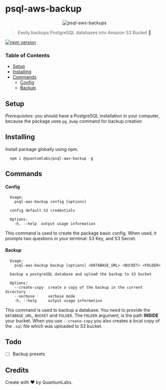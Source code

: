 # psql-aws-backup

<p align="center">
<img src="https://i.imgur.com/5r7nMGo.png" alt="psql-aws-backups" title="Cerberus" align="center"/>
</p>

> Easily backups PostgreSQL databases into Amazon S3 Bucket 🤠

[![npm version](https://badge.fury.io/js/%40quantumlabs%2Fpsql-aws-backup.svg)](https://badge.fury.io/js/%40quantumlabs%2Fpsql-aws-backup)

### Table of Contents

- [Setup](#setup)
- [Installing](#installing)
- [Commands](#commands)
  - [Config](#config)
  - [Backup](#backup)  

## Setup
*Prerequisites:* you should have a PostgreSQL installation in your computer, because the package uses `pg_dump` command for backup creation

## Installing
Install package globally using npm.
```shell
  npm i @quantumlabs/psql-aws-backup -g
```

## Commands

#### Config

```shell
  Usage:
    psql-aws-backup config [options]

  config default S3 credentials

  Options:
    -h, --help  output usage information
```

This command is used to create the package basic config. When used, it prompts two questions in your terminal: S3 Key, and S3 Secret.

#### Backup

```shell
  Usage:
    psql-aws-backup backup [options] <DATABASE_URL> <BUCKET> <FOLDER>

  backup a postgreSQL database and upload the backup to S3 bucket

  Options:
    --create-copy  create a copy of the backup in the current directory
    --verbose      verbose mode
    -h, --help     output usage information
```

This command is used to backup a database. You need to provide the `DATABASE_URL`, `BUCKET` and `FOLDER`. The `FOLDER` argument, is the path **INSIDE** your bucket.
When you use `--create-copy` you also creates a local copy of the `.sql` file which was uploaded to S3 bucket.

## Todo

- [ ] Backup presets

## Credits
Create with ♥ by QuantumLabs.
